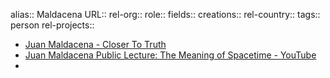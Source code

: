 alias:: Maldacena
URL::
rel-org::
role::
fields::
creations::
rel-country::
tags:: person
rel-projects::

- [Juan Maldacena - Closer To Truth](https://closertotruth.com/contributor/juan-maldacena/)
- [Juan Maldacena Public Lecture: The Meaning of Spacetime - YouTube](https://www.youtube.com/watch?v=DODp-ajPuU8)
-
